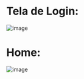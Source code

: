 

# Tela de Login: 
![image](https://user-images.githubusercontent.com/75454785/145695794-e893bc67-69c3-4a8e-ab29-55a33011fbd0.png)

# Home:
![image](https://user-images.githubusercontent.com/75454785/145695823-d473a6f6-ed10-4896-b1e9-336ee07e2b7c.png)

